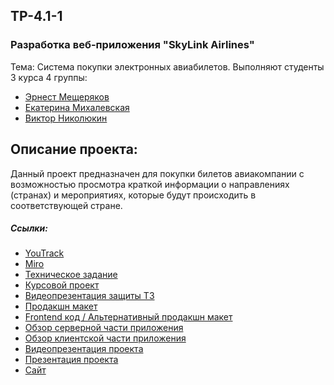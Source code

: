 ## TP-4.1-1
### Разработка веб-приложения "SkyLink Airlines"
Тема:  Система покупки электронных авиабилетов.
Выполняют студенты 3 курса 4 группы:
*   [Эрнест Мещеряков](https://github.com/ErronMeesh)
*   [Екатерина Михалевская](https://github.com/mikhalevskaya)
*   [Виктор Николюкин](https://github.com/nikolyukin28)
## Описание проекта:
Данный проект предназначен для покупки билетов авиакомпании с возможностью просмотра краткой информации о направлениях (странах) и мероприятиях, которые будут происходить в соответствующей стране.
##### Ссылки:
*	[YouTrack](https://csftickets.youtrack.cloud/agiles/141-2/current)
*	[Miro](https://miro.com/app/board/uXjVMei1diI=/?share_link_id=979339232749)
*	[Техническое задание](https://github.com/ErronMeesh/TP-4.1-1/blob/main/documentation/Tekhnicheskoe_zadanie.pdf)
*	[Курсовой проект](https://github.com/ErronMeesh/TP-4.1-1/blob/main/documentation/Kursovoy_proekt.pdf)
* [Видеопрезентация защиты ТЗ](https://drive.google.com/file/d/1NBzXl_LQeGiRFN-EDbiD6ynB5uq0kxFE/view)
*	[Продакшн макет](https://www.figma.com/file/bekrxpcynVxZkDQQPqe1AC/Untitled?node-id=0%3A1&t=yazoRJCk2nWvnVm9-1)
*	[Frontend код / Альтернативный продакшн макет](https://github.com/ErronMeesh/TP-4.1-1/tree/main/Frontend)
* [Обзор серверной части приложения](https://drive.google.com/file/d/1sMq69fiU4JSRixrDLzicgiYRmZ-53BsC/view?usp=drive_link)
* [Обзор клиентской части приложения](https://drive.google.com/drive/folders/1jZyPDKNeObwtjBFFNHRWF2BoGR_oy4_F?usp=sharing)
* [Видеопрезентация проекта](https://drive.google.com/file/d/1qHerAvMpDBNcvijUXq42joMdbmP1Qen1/view?usp=drive_link)
* [Презентация проекта](https://docs.google.com/presentation/d/1qRqRySYEr27jArMHJQJsnzR-BaIDAaB-/edit?usp=drive_link&ouid=106646677803705549711&rtpof=true&sd=true)
* [Сайт](https://drive.google.com/drive/folders/1taGjxxL5dmsCBihozTdgEUPcgDaVowN7?usp=sharing)
